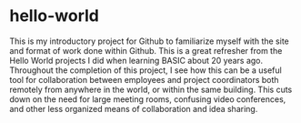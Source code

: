 # hello-world
This is my introductory project for Github to familiarize myself with the site and format of work done within Github. This is a great refresher from the Hello World projects I did when learning BASIC about 20 years ago. 
Throughout the completion of this project, I see how this can be a useful tool for collaboration between employees and project coordinators both remotely from anywhere in the world, or within the same building. This cuts down on the need for large meeting rooms, confusing video conferences, and other less organized means of collaboration and idea sharing.
